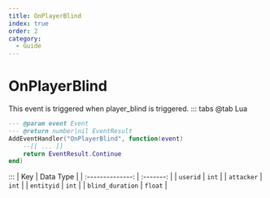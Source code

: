 ```yaml
---
title: OnPlayerBlind
index: true
order: 2
category:
  - Guide
---
```


# OnPlayerBlind
This event is triggered when player_blind is triggered.
::: tabs
@tab Lua
```lua
--- @param event Event
--- @return number|nil EventResult
AddEventHandler("OnPlayerBlind", function(event)
    --[[ ... ]]
    return EventResult.Continue
end)
```

:::
|        Key       | Data Type |
| :--------------: | :-------: |
|     `userid`     |   `int`   |
|    `attacker`    |   `int`   |
|    `entityid`    |   `int`   |
| `blind_duration` |  `float`  |
